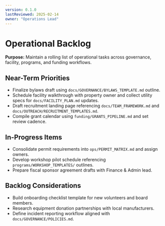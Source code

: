 ```yaml
---
version: 0.1.0
lastReviewed: 2025-02-14
owner: "Operations Lead"
---
```


# Operational Backlog

**Purpose:** Maintain a rolling list of operational tasks across governance, facility, programs, and funding workflows.

## Near-Term Priorities
- Finalize bylaws draft using `docs/GOVERNANCE/BYLAWS_TEMPLATE.md` outline.
- Schedule facility walkthrough with property owner and collect utility specs for `docs/FACILITY_PLAN.md` updates.
- Draft recruitment landing page referencing `docs/TEAM_FRAMEWORK.md` and `docs/OUTREACH/RECRUITMENT_TEMPLATES.md`.
- Compile grant calendar using `funding/GRANTS_PIPELINE.md` and set review cadence.

## In-Progress Items
- Consolidate permit requirements into `ops/PERMIT_MATRIX.md` and assign owners.
- Develop workshop pilot schedule referencing `programs/WORKSHOP_TEMPLATES/` outlines.
- Prepare fiscal sponsor agreement drafts with Finance & Admin lead.

## Backlog Considerations
- Build onboarding checklist template for new volunteers and board members.
- Research equipment donation partnerships with local manufacturers.
- Define incident reporting workflow aligned with `docs/GOVERNANCE/POLICIES.md`.
